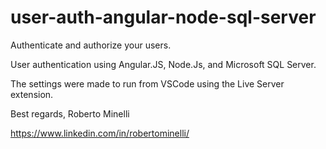 # user-auth-angular-node-sql-server

Authenticate and authorize your users.

User authentication using Angular.JS, Node.Js, and Microsoft SQL Server.

The settings were made to run from VSCode using the Live Server extension.

Best regards, 
Roberto Minelli

https://www.linkedin.com/in/robertominelli/